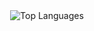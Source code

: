 <div align="center">
  <img src="https://github-readme-stats.vercel.app/api/top-langs/?username=ljt019&layout=compact&langs_count=12&theme=dark&hide_progress=true&hide=javascript,html,makefile,css,shaderlab,glsl" alt="Top Languages" />
</div>
